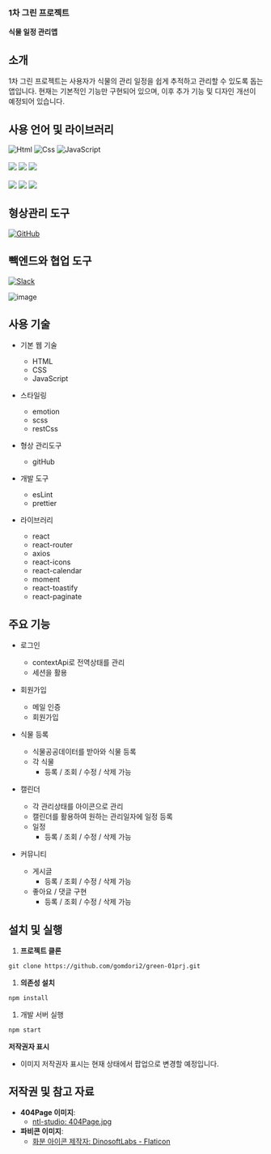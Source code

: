 ### 1차 그린 프로젝트

**식물 일정 관리앱**

## 소개

1차 그린 프로젝트는 사용자가 식물의 관리 일정을 쉽게 추적하고 관리할 수 있도록 돕는 앱입니다. 현재는 기본적인 기능만 구현되어 있으며, 이후 추가 기능 및 디자인 개선이 예정되어 있습니다.

## 사용 언어 및 라이브러리

<div>
<img alt="Html" src ="https://img.shields.io/badge/HTML-E34F26.svg?&style=for-the-badge&logo=HTML&logoColor=white"/>

<img alt="Css" src ="https://img.shields.io/badge/CSS-1572B6.svg?&style=for-the-badge&logo=CSS&logoColor=white"/>

<img alt="JavaScript" src ="https://img.shields.io/badge/JavaScriipt-F7DF1E.svg?&style=for-the-badge&logo=JavaScript&logoColor=black"/>
</div>
<br/>
<div>
<img src="https://img.shields.io/badge/react.js-61DAFB?style=for-the-badge&logo=react&logoColor=black"/>

<img src="https://img.shields.io/badge/sass-CC6699?style=for-the-badge&logo=Sass&logoColor=white">

<img src="https://img.shields.io/badge/emotion-black?style=for-the-badge&logo=emotion&logoColor=white">
</div>
<br/>
<div>
<img src="https://img.shields.io/badge/resetCss-black?style=for-the-badge&logo=resetCss&logoColor=white">

<img src="https://img.shields.io/badge/axios-5A29E4?style=for-the-badge&logo=axios&logoColor=white">

<img src="https://img.shields.io/badge/react router-CA4245?style=for-the-badge&logo=reactrouter&logoColor=white">
</div>

## 형상관리 도구

<a href = "https://github.com/gomdori2/green-01prj.git"><img alt="GitHub" src ="https://img.shields.io/badge/GitHub-181717.svg?&style=for-the-badge&logo=GitHub&logoColor=white"/>
</a>

## 빽엔드와 협업 도구

</a> <a href = "hun-se.slack.com"> <img alt="Slack" src ="https://img.shields.io/badge/Slack-4A154B.svg?&style=for-the-badge&logo=Slack&logoColor=white"/></a>

![image](https://github.com/gomdori2/green-01prj/assets/96719788/99881a19-5c70-40eb-bf01-ddc1d1728893)


## 사용 기술

- 기본 웹 기술
  - HTML
  - CSS
  - JavaScript
- 스타일링

  - emotion
  - scss
  - restCss

- 형상 관리도구

  - gitHub

- 개발 도구

  - esLint
  - prettier

- 라이브러리
  - react
  - react-router
  - axios
  - react-icons
  - react-calendar
  - moment
  - react-toastify
  - react-paginate

## 주요 기능

- 로그인
  - contextApi로 전역상태를 관리
  - 세션을 활용
- 회원가입

  - 메일 인증
  - 회원가입

- 식물 등록
  - 식물공공데이터를 받아와 식물 등록
  - 각 식물
    - 등록 / 조회 / 수정 / 삭제 가능
- 캘린더

  - 각 관리상태를 아이콘으로 관리
  - 캘린더를 활용하여 원하는 관리일자에 일정 등록
  - 일정
    - 등록 / 조회 / 수정 / 삭제 가능

- 커뮤니티
  - 게시글
    - 등록 / 조회 / 수정 / 삭제 가능
  - 좋아요 / 댓글 구현
    - 등록 / 조회 / 수정 / 삭제 가능

## 설치 및 실행

1. **프로젝트 클론**

```txt
git clone https://github.com/gomdori2/green-01prj.git
```

1. **의존성 설치**

```txt
npm install
```

1. 개발 서버 실행

```txt
npm start
```

**저작권자 표시**

- 이미지 저작권자 표시는 현재 상태에서 팝업으로 변경할 예정입니다.

## 저작권 및 참고 자료

- **404Page 이미지**:
  - <a href="https://kr.freepik.com/author/ntl-studio">ntl-studio: 404Page.jpg</a>
- **파비콘 이미지**:
  - <a href="https://www.flaticon.com/kr/free-icons/" title="화분 아이콘">화분 아이콘 제작자: DinosoftLabs - Flaticon</a>
